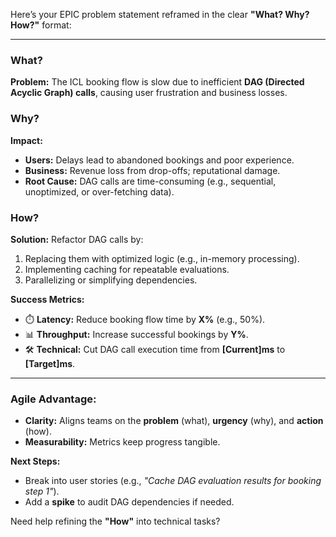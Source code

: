 Here’s your EPIC problem statement reframed in the clear **"What? Why? How?"** format:  

---

### **What?**  
**Problem:** The ICL booking flow is slow due to inefficient **DAG (Directed Acyclic Graph) calls**, causing user frustration and business losses.  

### **Why?**  
**Impact:**  
- **Users:** Delays lead to abandoned bookings and poor experience.  
- **Business:** Revenue loss from drop-offs; reputational damage.  
- **Root Cause:** DAG calls are time-consuming (e.g., sequential, unoptimized, or over-fetching data).  

### **How?**  
**Solution:** Refactor DAG calls by:  
1. Replacing them with optimized logic (e.g., in-memory processing).  
2. Implementing caching for repeatable evaluations.  
3. Parallelizing or simplifying dependencies.  

**Success Metrics:**  
- ⏱️ **Latency:** Reduce booking flow time by **X%** (e.g., 50%).  
- 📊 **Throughput:** Increase successful bookings by **Y%**.  
- 🛠️ **Technical:** Cut DAG call execution time from **[Current]ms** to **[Target]ms**.  

---

### **Agile Advantage:**  
- **Clarity:** Aligns teams on the **problem** (what), **urgency** (why), and **action** (how).  
- **Measurability:** Metrics keep progress tangible.  

**Next Steps:**  
- Break into user stories (e.g., _"Cache DAG evaluation results for booking step 1"_).  
- Add a **spike** to audit DAG dependencies if needed.  

Need help refining the **"How"** into technical tasks?
